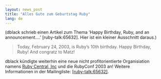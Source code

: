 ```yaml
---
layout: news_post
title: "Alles Gute zum Geburtstag Ruby"
lang: de
---
```


(dblack schrieb einen Artikel zum Thema ‘Happy Birthday, Ruby, and an
announcement….’ \[ruby-talk:65632\]. Hier ist ein kleiner Ausschnitt
daraus.)

> Today, February 24, 2003, is Ruby’s 10th birthday. Happy Birthday,
> Ruby! And congratz to Matz!

dblack kündigte weiterhin eine neue nicht profitorientierte
Organisiation namens [Ruby Central, Inc][1] und die RubyConf 2003 an!
Weitere Informationen in der Mailingliste: [\[ruby-talk:65632\]][2].



[1]: http://www.rubycentral.org 
[2]: http://blade.nagaokaut.ac.jp/cgi-bin/scat.rb/ruby/ruby-talk/65632 
